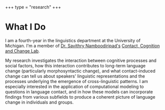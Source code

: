 +++
type = "research"
+++

# **What I Do**

I am a fourth-year in the linguistics department at the University of Michigan. I'm a member of [Dr. Savithry Namboodiripad's](http://savi.ling.lsa.umich.edu/) [Contact, Cognition and Change Lab](https://github.com/ccc-lab).

My research investigates the interaction between cognitive processes and social  factors, how this interaction contributes to long-term language change (particularly morphosyntactic change), and what contact-induced change can tell us about speakers' linguistic representations and the processes underlying the emergence of cross-linguistic patterns. I am especially interested in the application of computational modeling to questions in language contact, and in how these models can incorporate findings from various subfields to produce a coherent picture of language change in individuals and groups.
